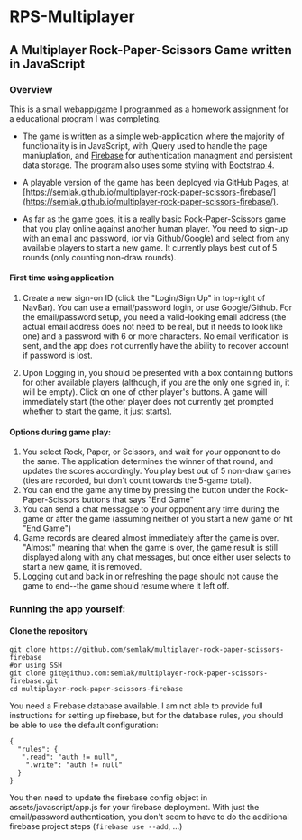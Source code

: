 # RPS-Multiplayer
## A Multiplayer Rock-Paper-Scissors Game written in JavaScript

### Overview

This is a small webapp/game I programmed as a homework assignment for a educational program I was completing.

* The game is written as a simple web-application where the majority of functionality is in JavaScript, with jQuery used to handle the page maniuplation, and [Firebase](https://firebase.google.com/) for authentication managment and persistent data storage. The program also uses some styling with [Bootstrap 4](https://getbootstrap.com/).

<!-- * A playable version of the game has been deployed via GitHub Pages, at [semlak.github.io/RPS-Multiplayer/](https://semlak.github.io/RPS-Multiplayer/) -->
* A playable version of the game has been deployed via GitHub Pages, at [https://semlak.github.io/multiplayer-rock-paper-scissors-firebase/](https://semlak.github.io/multiplayer-rock-paper-scissors-firebase/).

* As far as the game goes, it is a really basic Rock-Paper-Scissors game that you play online against another human player. You need to sign-up with an email and password, (or via Github/Google) and select from any available players to start a new game. It currently plays best out of 5 rounds (only counting non-draw rounds).

#### First time using application
1. Create a new sign-on ID (click the "Login/Sign Up" in top-right of NavBar). You can use a email/password login, or use Google/Github. For the email/password setup, you need a valid-looking email address (the actual email address does not need to be real, but it needs to look like one) and a password with 6 or more characters. No email verification is sent, and the app does not currently have the ability to recover account if password is lost.

2. Upon Logging in, you should be presented with a box containing buttons for other available players (although, if you are the only one signed in, it will be empty). Click on one of other player's buttons. A game will immediately start (the other player does not currently get prompted whether to start the game, it just starts).


#### Options during game play:
1. You select Rock, Paper, or Scissors, and wait for your opponent to do the same. The application determines the winner of that round, and updates the scores accordingly. You play best out of 5 non-draw games (ties are recorded, but don't count towards the 5-game total).
2. You can end the game any time by pressing the button under the Rock-Paper-Scissors buttons that says "End Game"
3. You can send a chat messagae to your opponent any time during the game or after the game (assuming neither of you start a new game or hit "End Game")
4. Game records are cleared almost immediately after the game is over. "Almost" meaning that when the game is over, the game result is still displayed  along with any chat messages, but once either user selects to start a new game, it is removed.
5. Logging out and back in or refreshing the page should not cause the game to end--the game should resume where it left off.


### Running the app yourself:
#### Clone the repository

```
git clone https://github.com/semlak/multiplayer-rock-paper-scissors-firebase
#or using SSH
git clone git@github.com:semlak/multiplayer-rock-paper-scissors-firebase.git
cd multiplayer-rock-paper-scissors-firebase
```

You need a Firebase database available. I am not able to provide full instructions for setting up firebase, but for the database rules, you should be able to use the default configuration:
```
{
  "rules": {
   ".read": "auth != null",
    ".write": "auth != null"
  }
}
```


You then need to update the firebase config object in assets/javascript/app.js for your firebase deployment. With just the email/password authentication, you don't seem to have to do the additional firebase project steps (```firebase use --add```, ...)

